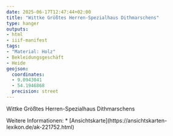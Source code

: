 ```yaml
---
date: 2025-06-17T12:47:44+02:00
title: "Wittke Größtes Herren-Spezialhaus Dithmarschens"
type: hanger
outputs:
- html
- iiif-manifest
tags:
- "Material: Holz"
- Bekleidungsgeschäft
- Heide
geojson:
  coordinates:
  - 9.0943041
  - 54.1946868
  precision: street
---
```

Wittke Größtes Herren-Spezialhaus Dithmarschens

<div class="notes">
Weitere Informationen:
* [Ansichtskarte](https://ansichtskarten-lexikon.de/ak-221752.html)
</div>
